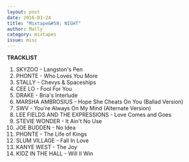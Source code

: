 ```yaml
---
layout: post 
date: 2016-01-24
title: "Mixtape&#58; NIGHT"
author: Mally
category: mixtapes
issue: misc
---
```

**TRACKLIST**  
1. SKYZOO - Langston's Pen  
2. PHONTE - Who Loves You More  
3. STALLY - Chevys & Spaceships  
4. CEE LO - Fool For You  
5. DRAKE - Bria's Interlude  
6. MARSHA AMBROSIUS - Hope She Cheats On You (Ballad Version)  
7. SWV - You're Always On My Mind (Alternate Version)  
8. LEE FIELDS AND THE EXPRESSIONS - Love Comes and Goes  
9. STEVIE WONDER - It Ain't No Use  
10. JOE BUDDEN - No Idea  
11. PHONTE - The Life of Kings  
12. SLUM VILLAGE - Fall In Love  
13. KANYE WEST - The Joy  
14. KIDZ IN THE HALL - Will II Win  